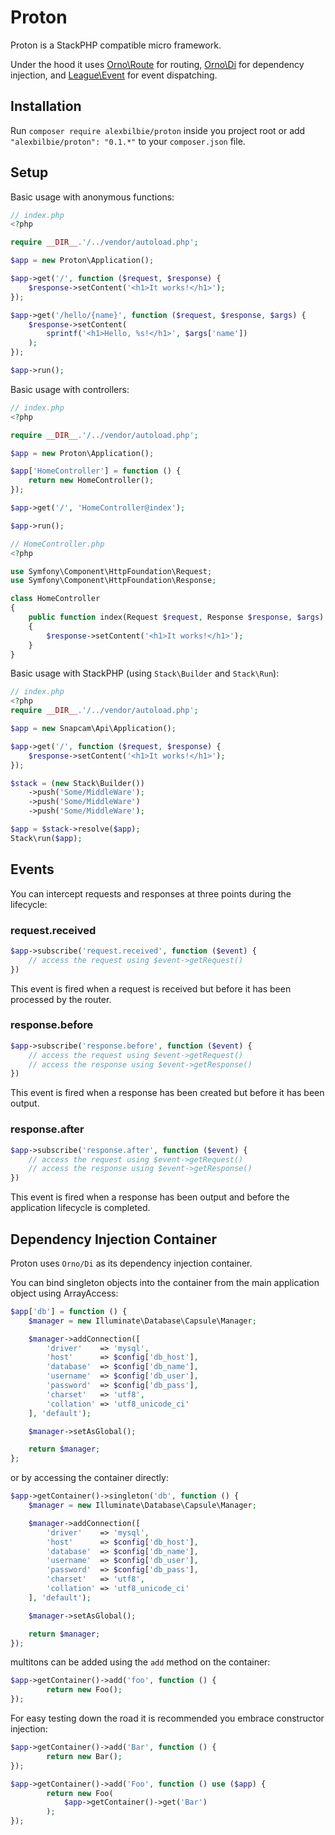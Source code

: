 # Proton

Proton is a StackPHP compatible micro framework.

Under the hood it uses [Orno\Route](https://github.com/orno/route) for routing, [Orno\Di](https://github.com/orno/di) for dependency injection, and [League\Event](https://github.com/thephpleague/event) for event dispatching.

## Installation

Run `composer require alexbilbie/proton` inside you project root or add `"alexbilbie/proton": "0.1.*"` to your `composer.json` file.

## Setup

Basic usage with anonymous functions:

```php
// index.php
<?php

require __DIR__.'/../vendor/autoload.php';

$app = new Proton\Application();

$app->get('/', function ($request, $response) {
    $response->setContent('<h1>It works!</h1>');
});

$app->get('/hello/{name}', function ($request, $response, $args) {
    $response->setContent(
        sprintf('<h1>Hello, %s!</h1>', $args['name'])
    );
});

$app->run();
```

Basic usage with controllers:

```php
// index.php
<?php

require __DIR__.'/../vendor/autoload.php';

$app = new Proton\Application();

$app['HomeController'] = function () {
    return new HomeController();
});

$app->get('/', 'HomeController@index');

$app->run();
```

```php
// HomeController.php
<?php

use Symfony\Component\HttpFoundation\Request;
use Symfony\Component\HttpFoundation\Response;

class HomeController
{
    public function index(Request $request, Response $response, $args)
    {
        $response->setContent('<h1>It works!</h1>');
    }
}
```

Basic usage with StackPHP (using `Stack\Builder` and `Stack\Run`):

```php
// index.php
<?php
require __DIR__.'/../vendor/autoload.php';

$app = new Snapcam\Api\Application();

$app->get('/', function ($request, $response) {
    $response->setContent('<h1>It works!</h1>');
});

$stack = (new Stack\Builder())
    ->push('Some/MiddleWare');
    ->push('Some/MiddleWare')
    ->push('Some/MiddleWare');

$app = $stack->resolve($app);
Stack\run($app);
```

## Events

You can intercept requests and responses at three points during the lifecycle:

### request.received

```php
$app->subscribe('request.received', function ($event) {
    // access the request using $event->getRequest()
})
```

This event is fired when a request is received but before it has been processed by the router.

### response.before

```php
$app->subscribe('response.before', function ($event) {
    // access the request using $event->getRequest()
    // access the response using $event->getResponse()
})
```

This event is fired when a response has been created but before it has been output.

### response.after

```php
$app->subscribe('response.after', function ($event) {
    // access the request using $event->getRequest()
    // access the response using $event->getResponse()
})
```

This event is fired when a response has been output and before the application lifecycle is completed.

## Dependency Injection Container

Proton uses `Orno/Di` as its dependency injection container.

You can bind singleton objects into the container from the main application object using ArrayAccess:

```php
$app['db'] = function () {
    $manager = new Illuminate\Database\Capsule\Manager;

    $manager->addConnection([
        'driver'    => 'mysql',
        'host'      => $config['db_host'],
        'database'  => $config['db_name'],
        'username'  => $config['db_user'],
        'password'  => $config['db_pass'],
        'charset'   => 'utf8',
        'collation' => 'utf8_unicode_ci'
    ], 'default');

    $manager->setAsGlobal();

    return $manager;
};
```

or by accessing the container directly:

```php
$app->getContainer()->singleton('db', function () {
    $manager = new Illuminate\Database\Capsule\Manager;

    $manager->addConnection([
        'driver'    => 'mysql',
        'host'      => $config['db_host'],
        'database'  => $config['db_name'],
        'username'  => $config['db_user'],
        'password'  => $config['db_pass'],
        'charset'   => 'utf8',
        'collation' => 'utf8_unicode_ci'
    ], 'default');

    $manager->setAsGlobal();

    return $manager;
});
```

multitons can be added using the `add` method on the container:

```php
$app->getContainer()->add('foo', function () {
        return new Foo();
});
```

For easy testing down the road it is recommended you embrace constructor injection:

```php
$app->getContainer()->add('Bar', function () {
        return new Bar();
});

$app->getContainer()->add('Foo', function () use ($app) {
        return new Foo(
            $app->getContainer()->get('Bar')
        );
});
```
